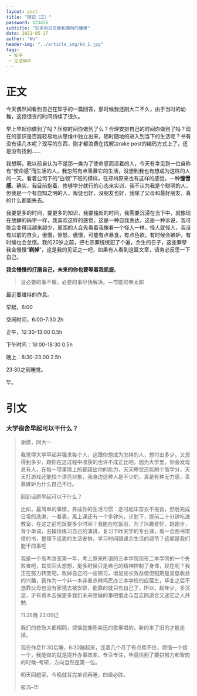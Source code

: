 ```yaml
---
layout: post
title: "随记（三）"
password: 123456
subtitle: "知乎的旧文章和偶然的憧憬"
date: 2021-05-17
author: "Wu"
header-img: "../article_img/kb_1.jpg"
tags: 
 - 知乎
 - 生活碎片
---
```


# 正文

  今天偶然间看到自己在知乎的一篇回答，那时候我还刚大二不久，由于当时的幼稚，这段很丧的时间持续了很久。

  早上早起你做到了吗？压缩时间你做到了么？合理安排自己的时间你做到了吗？现在的意识是否能轻易地从思维中独立出来，随时随地的进入到当下的生活呢？书有没有读几本呢？现写的东西，刚才都浪费在找解决rake post的编码方式上了，还是没有找到……

  我想啊，我以前自认为不是那一类为了使命感而活着的人，今天有幸见到一位自称有“使命感”而生活的人，我忽然有点羡慕它的生活，没想到我也有想成为这样的人的一天。看着公司下的“白领”下班的模样，在郑州原来也有这样的感觉，一种**憧憬感**。确实，我目前抱着，修够学分就行的心态来实训，我不认为我是个聪明的人，但我是一个有自知之明的人，叛徒也好，没朋友也好，我除了父母和最好朋友，真的什么都能失去。

  我要更多的时间，要更多的知识，我要独处的时间，我需要沉浸在当下中，就像现在放肆的码字一样，我喜欢这样的感觉，这是一种自我表达，这是一种诉说，我可能会变得话越来越少，周围的人会先看着我像看一个怪人一样，怪人就怪人，我没有以前的自负，傲慢，愤怒，傲慢，可能有点暴食，有点色欲，有时候会嫉妒，有时候也会怠惰。我的20岁之前，把七宗罪统统犯了个遍，余生的日子，这些罪孽我会慢慢“**剃掉**”，这是我的见证之一吧，如果有人看到这篇文章，请务必反思一下自己。

  **我会慢慢的打磨自己，未来的你也要等着我凯旋**。

> 没必要的事不做，必要的事尽快解决。—节能的奉太郎

最近要维持的作息。

早起，6:00

空闲时间，6:00-7:30 2h

正午，12:30-13:00 0.5h

下午时间：18:00-18:30 0.5h

晚上：8:30-23:00 2.5h

23:30之前睡觉。

毕。

# 引文

### 大学宿舍早起可以干什么？

> 谢邀，同大一
>
> 我觉得大学早起并强求每个人，这跟你想成为怎样的人，想付出多少，又想得到多少，跟你在这过程中收获的也许不成正比吧，因为大学里，你会发现总有人，在每一项事情上的都超出你的能力，天天睡觉还能刷个高学分，天天打游戏还能找个漂亮对象，我身边这种人是不少的，真是有种无力感，羡慕嫉妒为什么自己不行。
>
> 回到话题早起可以干什么？
>
> 比如，最简单的事情，养成你的生活习惯：定时起床穿衣不拖沓，然后完成日常的洗漱，一看表，离上课还有一个多钟头，计划下，提前二十分钟吃进教室，在这之前吃饭要多少时间？我能在吃饭前，为了兴趣爱好，跑跑步，背个单词，去操场练习自己的演讲，复习下昨天学的专业课，看一会图书馆借的书，整理下这周的生活安排，学习时间跟课余生活的调节？这都是我们能干的事吧
>
> 我是一个高考改革第一年，考上原来所谓的三本学院现在二本学院的一个失败者吧，其实回头想想，挺多时候只是自己的精神控制了身体，现在呢？我正在努力转变吧。改掉自己的一些陋习，增加些长效益值但短期是呈低收益的兴趣，我作为一个非一本非重点辣鸡民办三本学校的应届生，毕业之后不想靠父母也没有家境去被安排，能靠的就只有自己了，所以，趁年少，多沉淀，才有资本去做更多我们未来想做的事吧借此与吾志同道合又迷茫之人共勉.
>
> 11.28晚 23:09记
>
> 我们的悲伤大都相同，烦恼就像陈奕迅的歌里唱的，新的来了旧的才能走掉。
>
> 现在作息11:30后睡，6:30蹦起来，连着几个月了有点熬不住，烦恼一个接一个，我能做的就是提升办事效率，专注专注，毕竟快到了要拼努力和智商的时候–考研，方向当然是第一位。
>
> 明天回趟家，今晚就背完单词再睡，四级必胜。
>
> 筱鸿–毕
